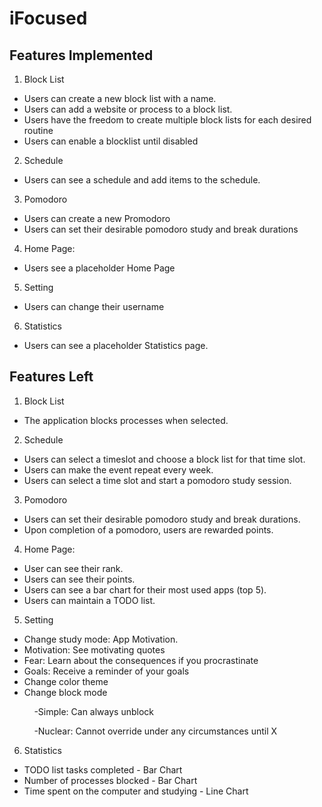 # iFocused

## Features Implemented

1. Block List

- Users can create a new block list with a name.
- Users can add a website or process to a block list.
- Users have the freedom to create multiple block lists for each desired routine
- Users can enable a blocklist until disabled 

2. Schedule

- Users can see a schedule and add items to the schedule.

3. Pomodoro

- Users can create a new Promodoro 
- Users can set their desirable pomodoro study and break durations

4. Home Page: 

- Users see a placeholder Home Page

5. Setting

- Users can change their username

6. Statistics 

- Users can see a placeholder Statistics page. 

## Features Left

1. Block List
- The application blocks processes when selected. 
2. Schedule
- Users can select a timeslot and choose a block list for that time slot.
- Users can make the event repeat every week.
- Users can select a time slot and start a pomodoro study session.
3. Pomodoro
- Users can set their desirable pomodoro study and break durations.
- Upon completion of a pomodoro, users are rewarded points. 
4. Home Page: 
- User can see their rank.
- Users can see their points.
- Users can see a bar chart for their most used apps (top 5).
- Users can maintain a TODO list.
5. Setting
- Change study mode: App Motivation. 
- Motivation: See motivating quotes
- Fear: Learn about the consequences if you procrastinate 
- Goals: Receive a reminder of your goals 
- Change color theme 
- Change block mode

&nbsp;&nbsp;&nbsp;&nbsp;&nbsp;&nbsp;&nbsp;&nbsp;&nbsp; -Simple: Can always unblock 

&nbsp;&nbsp;&nbsp;&nbsp;&nbsp;&nbsp;&nbsp;&nbsp;&nbsp; -Nuclear: Cannot override under any circumstances until X

6. Statistics 
- TODO list tasks completed - Bar Chart
- Number of processes blocked - Bar Chart
- Time spent on the computer and studying - Line Chart